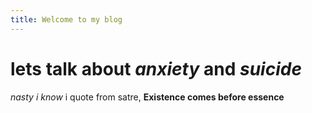 ```yaml
---
title: Welcome to my blog
---
```

# lets talk about *anxiety* and *suicide*
_nasty i know_
i quote from satre, **Existence comes before essence**
